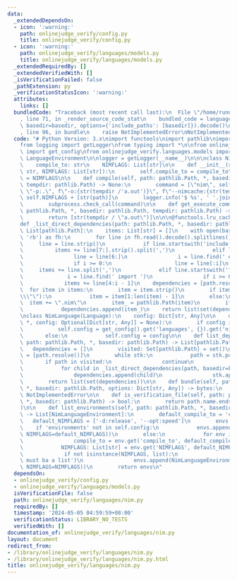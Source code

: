 ```yaml
---
data:
  _extendedDependsOn:
  - icon: ':warning:'
    path: onlinejudge_verify/config.py
    title: onlinejudge_verify/config.py
  - icon: ':warning:'
    path: onlinejudge_verify/languages/models.py
    title: onlinejudge_verify/languages/models.py
  _extendedRequiredBy: []
  _extendedVerifiedWith: []
  _isVerificationFailed: false
  _pathExtension: py
  _verificationStatusIcon: ':warning:'
  attributes:
    links: []
  bundledCode: "Traceback (most recent call last):\n  File \"/home/runner/.local/lib/python3.10/site-packages/onlinejudge_verify/documentation/build.py\"\
    , line 71, in _render_source_code_stat\n    bundled_code = language.bundle(stat.path,\
    \ basedir=basedir, options={'include_paths': [basedir]}).decode()\n  File \"/home/runner/.local/lib/python3.10/site-packages/onlinejudge_verify/languages/python.py\"\
    , line 96, in bundle\n    raise NotImplementedError\nNotImplementedError\n"
  code: "# Python Version: 3.x\nimport functools\nimport pathlib\nimport subprocess\n\
    from logging import getLogger\nfrom typing import *\n\nfrom onlinejudge_verify.config\
    \ import get_config\nfrom onlinejudge_verify.languages.models import Language,\
    \ LanguageEnvironment\n\nlogger = getLogger(__name__)\n\n\nclass NimLanguageEnvironment(LanguageEnvironment):\n\
    \    compile_to: str\n    NIMFLAGS: List[str]\n\n    def __init__(self, *, compile_to:\
    \ str, NIMFLAGS: List[str]):\n        self.compile_to = compile_to\n        self.NIMFLAGS\
    \ = NIMFLAGS\n\n    def compile(self, path: pathlib.Path, *, basedir: pathlib.Path,\
    \ tempdir: pathlib.Path) -> None:\n        command = [\"nim\", self.compile_to,\
    \ \"-p:.\", f\"-o:{str(tempdir /'a.out')}\", f\"--nimcache:{str(tempdir)}\"] +\
    \ self.NIMFLAGS + [str(path)]\n        logger.info('$ %s', ' '.join(command))\n\
    \        subprocess.check_call(command)\n\n    def get_execute_command(self, path:\
    \ pathlib.Path, *, basedir: pathlib.Path, tempdir: pathlib.Path) -> List[str]:\n\
    \        return [str(tempdir / \"a.out\")]\n\n\n@functools.lru_cache(maxsize=None)\n\
    def _list_direct_dependencies(path: pathlib.Path, *, basedir: pathlib.Path) ->\
    \ List[pathlib.Path]:\n    items: List[str] = []\n    with open(basedir / path,\
    \ 'rb') as fh:\n        for line in fh.read().decode().splitlines():\n       \
    \     line = line.strip()\n            if line.startswith('include'):\n      \
    \          items += line[7:].strip().split(',')\n            elif line.startswith('import'):\n\
    \                line = line[6:]\n                i = line.find(' except ')\n\
    \                if i >= 0:\n                    line = line[:i]\n           \
    \     items += line.split(',')\n            elif line.startswith('from'):\n  \
    \              i = line.find(' import ')\n                if i >= 0:\n       \
    \             items += line[4:i - 1]\n    dependencies = [path.resolve()]\n  \
    \  for item in items:\n        item = item.strip()\n        if item.startswith(\"\
    \\\"\"):\n            item = item[1:len(item) - 1]\n        else:\n          \
    \  item += \".nim\"\n        item_ = pathlib.Path(item)\n        if item_.exists():\n\
    \            dependencies.append(item_)\n    return list(set(dependencies))\n\n\
    \nclass NimLanguage(Language):\n    config: Dict[str, Any]\n\n    def __init__(self,\
    \ *, config: Optional[Dict[str, Any]] = None):\n        if config is None:\n \
    \           self.config = get_config().get('languages', {}).get('nim', {})\n \
    \       else:\n            self.config = config\n\n    def list_dependencies(self,\
    \ path: pathlib.Path, *, basedir: pathlib.Path) -> List[pathlib.Path]:\n     \
    \   dependencies = []\n        visited: Set[pathlib.Path] = set()\n        stk\
    \ = [path.resolve()]\n        while stk:\n            path = stk.pop()\n     \
    \       if path in visited:\n                continue\n            visited.add(path)\n\
    \            for child in _list_direct_dependencies(path, basedir=basedir):\n\
    \                dependencies.append(child)\n                stk.append(child)\n\
    \        return list(set(dependencies))\n\n    def bundle(self, path: pathlib.Path,\
    \ *, basedir: pathlib.Path, options: Dict[str, Any]) -> bytes:\n        raise\
    \ NotImplementedError\n\n    def is_verification_file(self, path: pathlib.Path,\
    \ *, basedir: pathlib.Path) -> bool:\n        return path.name.endswith(\"_test.nim\"\
    )\n\n    def list_environments(self, path: pathlib.Path, *, basedir: pathlib.Path)\
    \ -> List[NimLanguageEnvironment]:\n        default_compile_to = 'cpp'\n     \
    \   default_NIMFLAGS = ['-d:release', '--opt:speed']\n        envs = []\n    \
    \    if 'environments' not in self.config:\n            envs.append(NimLanguageEnvironment(compile_to=default_compile_to,\
    \ NIMFLAGS=default_NIMFLAGS))\n        else:\n            for env in self.config['environments']:\n\
    \                compile_to = env.get('compile_to', default_compile_to)\n    \
    \            NIMFLAGS: List[str] = env.get('NIMFLAGS', default_NIMFLAGS)\n   \
    \             if not isinstance(NIMFLAGS, list):\n                    raise RuntimeError('NIMFLAGS\
    \ must ba a list')\n                envs.append(NimLanguageEnvironment(compile_to=compile_to,\
    \ NIMFLAGS=NIMFLAGS))\n        return envs\n"
  dependsOn:
  - onlinejudge_verify/config.py
  - onlinejudge_verify/languages/models.py
  isVerificationFile: false
  path: onlinejudge_verify/languages/nim.py
  requiredBy: []
  timestamp: '2024-05-05 04:59:59+08:00'
  verificationStatus: LIBRARY_NO_TESTS
  verifiedWith: []
documentation_of: onlinejudge_verify/languages/nim.py
layout: document
redirect_from:
- /library/onlinejudge_verify/languages/nim.py
- /library/onlinejudge_verify/languages/nim.py.html
title: onlinejudge_verify/languages/nim.py
---
```

